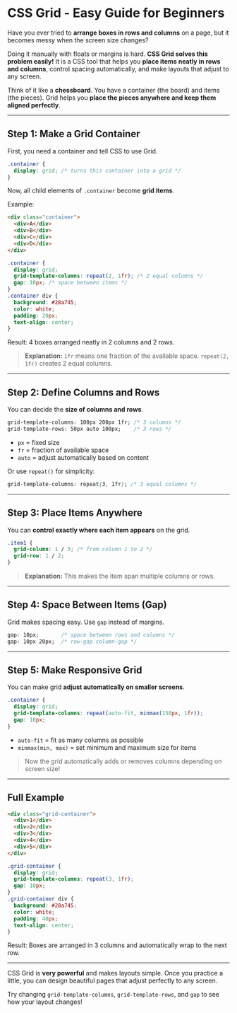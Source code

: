 # CSS Grid - Easy Guide for Beginners

Have you ever tried to **arrange boxes in rows and columns** on a page, but it becomes messy when the screen size changes? 

Doing it manually with floats or margins is hard. **CSS Grid solves this problem easily!** It is a CSS tool that helps you **place items neatly in rows and columns**, control spacing automatically, and make layouts that adjust to any screen.

Think of it like a **chessboard**. You have a container (the board) and items (the pieces). Grid helps you **place the pieces anywhere and keep them aligned perfectly**.

---

## Step 1: Make a Grid Container

First, you need a container and tell CSS to use Grid.

```css
.container {
  display: grid; /* turns this container into a grid */
}
```

Now, all child elements of `.container` become **grid items**.

Example:

```html
<div class="container">
  <div>A</div>
  <div>B</div>
  <div>C</div>
  <div>D</div>
</div>
```

```css
.container {
  display: grid;
  grid-template-columns: repeat(2, 1fr); /* 2 equal columns */
  gap: 10px; /* space between items */
}
.container div {
  background: #28a745;
  color: white;
  padding: 20px;
  text-align: center;
}
```

Result: 4 boxes arranged neatly in 2 columns and 2 rows.

> **Explanation:** `1fr` means one fraction of the available space. `repeat(2, 1fr)` creates 2 equal columns.

---

## Step 2: Define Columns and Rows

You can decide the **size of columns and rows**.

```css
grid-template-columns: 100px 200px 1fr; /* 3 columns */
grid-template-rows: 50px auto 100px;    /* 3 rows */
```

* `px` = fixed size
* `fr` = fraction of available space
* `auto` = adjust automatically based on content

Or use `repeat()` for simplicity:

```css
grid-template-columns: repeat(3, 1fr); /* 3 equal columns */
```

---

## Step 3: Place Items Anywhere

You can **control exactly where each item appears** on the grid.

```css
.item1 {
  grid-column: 1 / 3; /* from column 1 to 2 */
  grid-row: 1 / 2;
}
```

> **Explanation:** This makes the item span multiple columns or rows.

---

## Step 4: Space Between Items (Gap)

Grid makes spacing easy. Use `gap` instead of margins.

```css
gap: 10px;       /* space between rows and columns */
gap: 10px 20px;  /* row-gap column-gap */
```

---

## Step 5: Make Responsive Grid

You can make grid **adjust automatically on smaller screens**.

```css
.container {
  display: grid;
  grid-template-columns: repeat(auto-fit, minmax(150px, 1fr));
  gap: 10px;
}
```

* `auto-fit` = fit as many columns as possible
* `minmax(min, max)` = set minimum and maximum size for items

> Now the grid automatically adds or removes columns depending on screen size!

---

## Full Example

```html
<div class="grid-container">
  <div>1</div>
  <div>2</div>
  <div>3</div>
  <div>4</div>
  <div>5</div>
</div>
```

```css
.grid-container {
  display: grid;
  grid-template-columns: repeat(3, 1fr);
  gap: 10px;
}
.grid-container div {
  background: #28a745;
  color: white;
  padding: 40px;
  text-align: center;
}
```

Result: Boxes are arranged in 3 columns and automatically wrap to the next row.

---

CSS Grid is **very powerful** and makes layouts simple. Once you practice a little, you can design beautiful pages that adjust perfectly to any screen. 

Try changing `grid-template-columns`, `grid-template-rows`, and `gap` to see how your layout changes!
